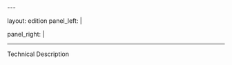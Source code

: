 <?xml version="1.0" encoding="utf-8"?>---
layout: edition
panel_left:  |


panel_right:  |


---

 Technical Description 

        